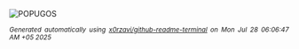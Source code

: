<div align="justify">
<picture>
    <source media="(prefers-color-scheme: dark)" srcset="https://i.ibb.co/Q7DcgVpk/output-gif.gif">
    <source media="(prefers-color-scheme: light)" srcset="https://i.ibb.co/Q7DcgVpk/output-gif.gif">
    <img alt="POPUGOS" src="https://i.ibb.co/Q7DcgVpk/output-gif.gif">
</picture>

<sub><i>Generated automatically using [x0rzavi/github-readme-terminal](https://github.com/x0rzavi/github-readme-terminal) on Mon Jul 28 06:06:47 AM +05 2025</i></sub>
</div>